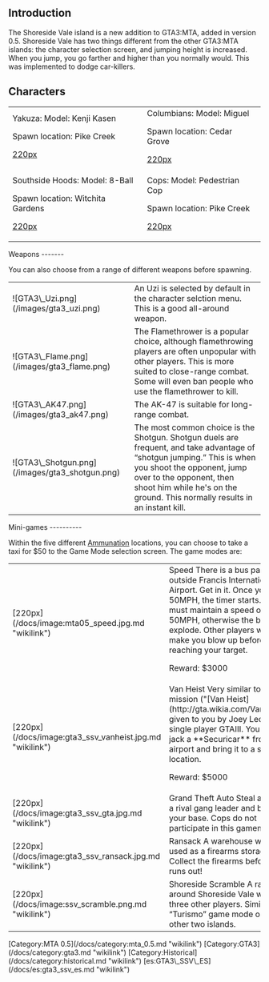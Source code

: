 Introduction
------------

The Shoreside Vale island is a new addition to GTA3:MTA, added in version 0.5. Shoreside Vale has two things different from the other GTA3:MTA islands: the character selection screen, and jumping height is increased. When you jump, you go farther and higher than you normally would. This was implemented to dodge car-killers.

Characters
----------

<center>
<table width="100%">
<tr>
<td>
Yakuza:  
Model: Kenji Kasen

Spawn location: Pike Creek

[220px](/docs/image:gta3_ssv_yakuzaspawn.jpg.md "wikilink")

</td>
<td>
Columbians:  
Model: Miguel

Spawn location: Cedar Grove

[220px](/docs/image:gta3_ssv_columbianspawn.jpg.md "wikilink")

</td>
</tr>
<tr>
<td>
Southside Hoods:  
Model: 8-Ball

Spawn location: Witchita Gardens

[220px](/docs/image:gta3_ssv_hoodspawn.jpg.md "wikilink")

</td>
<td>
Cops:  
Model: Pedestrian Cop

Spawn location: Pike Creek

[220px](/docs/image:gta3_ssv_copspawn.jpg.md "wikilink")

</td>
</tr>
</table>
</center>
Weapons
-------

You can also choose from a range of different weapons before spawning.

<table>
<tr>
<td>
![GTA3\_Uzi.png](/images/gta3_uzi.png)

</td>
<td>
An Uzi is selected by default in the character selction menu. This is a good all-around weapon.

</td>
</tr>
<tr>
<td>
![GTA3\_Flame.png](/images/gta3_flame.png)

</td>
<td>
The Flamethrower is a popular choice, although flamethrowing players are often unpopular with other players. This is more suited to close-range combat. Some will even ban people who use the flamethrower to kill.

</td>
</tr>
<tr>
<td>
![GTA3\_AK47.png](/images/gta3_ak47.png)

</td>
<td>
The AK-47 is suitable for long-range combat.

</td>
</tr>
<tr>
<td>
![GTA3\_Shotgun.png](/images/gta3_shotgun.png)

</td>
<td>
The most common choice is the Shotgun. Shotgun duels are frequent, and take advantage of “shotgun jumping.” This is when you shoot the opponent, jump over to the opponent, then shoot him while he's on the ground. This normally results in an instant kill.

</td>
</tr>
</table>
Mini-games
----------

Within the five different [Ammunation](/docs/ammunation.md "wikilink") locations, you can choose to take a taxi for $50 to the Game Mode selection screen. The game modes are:

<table>
<tr>
<td>
[220px](/docs/image:mta05_speed.jpg.md "wikilink")

</td>
<td>
Speed  
There is a bus parked outside Francis International Airport. Get in it. Once you hit 50MPH, the timer starts. You must maintain a speed of at least 50MPH, otherwise the bus will explode. Other players will try to make you blow up before reaching your target.

Reward: $3000

</td>
</tr>
<tr>
<td>
[220px](/docs/image:gta3_ssv_vanheist.jpg.md "wikilink")

</td>
<td>
Van Heist  
Very similar to the mission ("[Van Heist](http://gta.wikia.com/Van_Heist)") given to you by Joey Leone in single player GTAIII. You must jack a **Securicar** from the airport and bring it to a selected location.

Reward: $5000

</td>
</tr>
<tr>
<td>
[220px](/docs/image:gta3_ssv_gta.jpg.md "wikilink")

</td>
<td>
Grand Theft Auto  
Steal a car from a rival gang leader and bring it to your base. Cops do not participate in this gamemode.

</td>
</tr>
<tr>
<td>
[220px](/docs/image:gta3_ssv_ransack.jpg.md "wikilink")

</td>
<td>
Ransack  
A warehouse was once used as a firearms storage. Collect the firearms before time runs out!

</td>
</tr>
<tr>
<td>
[220px](/docs/image:ssv_scramble.png.md "wikilink")

</td>
<td>
Shoreside Scramble  
A race around Shoreside Vale with up to three other players. Similar to the “Turismo” game mode on the other two islands.

</td>
</tr>
</table>
[Category:MTA 0.5](/docs/category:mta_0.5.md "wikilink") [Category:GTA3](/docs/category:gta3.md "wikilink") [Category:Historical](/docs/category:historical.md "wikilink") [es:GTA3\_SSV\_ES](/docs/es:gta3_ssv_es.md "wikilink")

